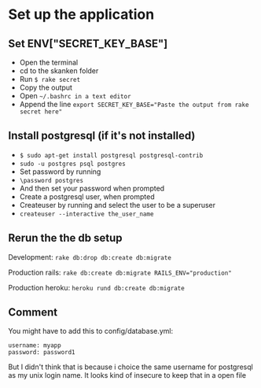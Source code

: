 # Set up the application

## Set ENV["SECRET_KEY_BASE"]

* Open the terminal
* cd to the skanken folder
* Run ```$ rake secret ```
* Copy the output
* Open ```~/.bashrc in a text editor```
* Append the line ```export SECRET_KEY_BASE="Paste the output from rake secret here"```

## Install postgresql (if it's not installed)

* ```$ sudo apt-get install postgresql postgresql-contrib```
* ```sudo -u postgres psql postgres```
* Set password by running
* ```\password postgres```
* And then set your password when prompted
* Create a postgresql user, when prompted
* Createuser by running and select the user to be a superuser
* ```createuser --interactive the_user_name```

## Rerun the the db setup

Development:
```rake db:drop db:create db:migrate ```

Production rails:
```rake db:create db:migrate RAILS_ENV="production"```

Production heroku:
```heroku rund db:create db:migrate```

## Comment

You might have to add this to config/database.yml: 
```
username: myapp
password: password1
```

But I didn't think that is because i choice the same username for postgresql as my unix login name. It looks kind of insecure to keep that in a open file
